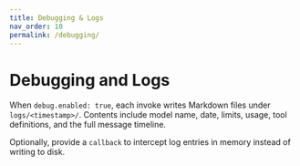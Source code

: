 ```yaml
---
title: Debugging & Logs
nav_order: 10
permalink: /debugging/
---
```


# Debugging and Logs

When `debug.enabled: true`, each invoke writes Markdown files under `logs/<timestamp>/`. Contents include model name, date, limits, usage, tool definitions, and the full message timeline.

Optionally, provide a `callback` to intercept log entries in memory instead of writing to disk.

